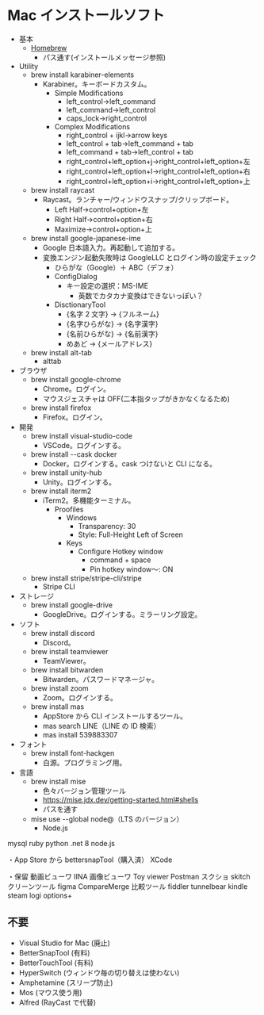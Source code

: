 # Mac インストールソフト

- 基本
  - [Homebrew](https://brew.sh/ja/)
    - パス通す(インストールメッセージ参照)
- Utility
  - brew install karabiner-elements
    - Karabiner。キーボードカスタム。
      - Simple Modifications
        - left_control→left_command
        - left_command→left_control
        - caps_lock→right_control
      - Complex Modifications
        - right_control + ijkl→arrow keys
        - left_control + tab→left_command + tab
        - left_command + tab→left_control + tab
        - right_control+left_option+j→right_control+left_option+左
        - right_control+left_option+l→right_control+left_option+右
        - right_control+left_option+i→right_control+left_option+上
  - brew install raycast
    - Raycast。ランチャー/ウィンドウスナップ/クリップボード。
      - Left Half→control+option+左
      - Right Half→control+option+右
      - Maximize→control+option+上
  - brew install google-japanese-ime
    - Google 日本語入力。再起動して追加する。
    - 変換エンジン起動失敗時は GoogleLLC とログイン時の設定チェック
      - ひらがな（Google）＋ ABC（デフォ）
      - ConfigDialog
        - キー設定の選択：MS-IME
          - 英数でカタカナ変換はできないっぽい？
      - DisctionaryTool
        - {名字 2 文字} → {フルネーム}
        - {名字ひらがな} → {名字漢字}
        - {名前ひらがな} → {名前漢字}
        - めあど → {メールアドレス}
  - brew install alt-tab
    - alttab
- ブラウザ
  - brew install google-chrome
    - Chrome。ログイン。
    - マウスジェスチャは OFF(二本指タップがきかなくなるため)
  - brew install firefox
    - Firefox。ログイン。
- 開発
  - brew install visual-studio-code
    - VSCode。ログインする。
  - brew install --cask docker
    - Docker。ログインする。cask つけないと CLI になる。
  - brew install unity-hub
    - Unity。ログインする。
  - brew install iterm2
    - iTerm2。多機能ターミナル。
      - Proofiles
        - Windows
          - Transparency: 30
          - Style: Full-Height Left of Screen
        - Keys
          - Configure Hotkey window
            - command + space
            - Pin hotkey window〜: ON
  - brew install stripe/stripe-cli/stripe
    - Stripe CLI
- ストレージ
  - brew install google-drive
    - GoogleDrive。ログインする。ミラーリング設定。
- ソフト
  - brew install discord
    - Discord。
  - brew install teamviewer
    - TeamViewer。
  - brew install bitwarden
    - Bitwarden。パスワードマネージャ。
  - brew install zoom
    - Zoom。ログインする。
  - brew install mas
    - AppStore から CLI インストールするツール。
    - mas searcħ LINE（LINE の ID 検索）
    - mas install 539883307
- フォント
  - brew install font-hackgen
    - 白源。プログラミング用。
- 言語
  - brew install mise
    - 色々バージョン管理ツール
    - https://mise.jdx.dev/getting-started.html#shells
    - パスを通す
  - mise use --global node@（LTS のバージョン）
    - Node.js

mysql
ruby
python
.net 8
node.js

・App Store から
bettersnapTool（購入済）
XCode

・保留
動画ビューワ IINA
画像ビューワ Toy viewer
Postman
スクショ skitch
クリーンツール
figma
CompareMerge 比較ツール
fiddler
tunnelbear
kindle
steam
logi options+

## 不要

- Visual Studio for Mac (廃止)
- BetterSnapTool (有料)
- BetterTouchTool (有料)
- HyperSwitch (ウィンドウ毎の切り替えは使わない)
- Amphetamine (スリープ防止)
- Mos (マウス使う用)
- Alfred (RayCast で代替)

